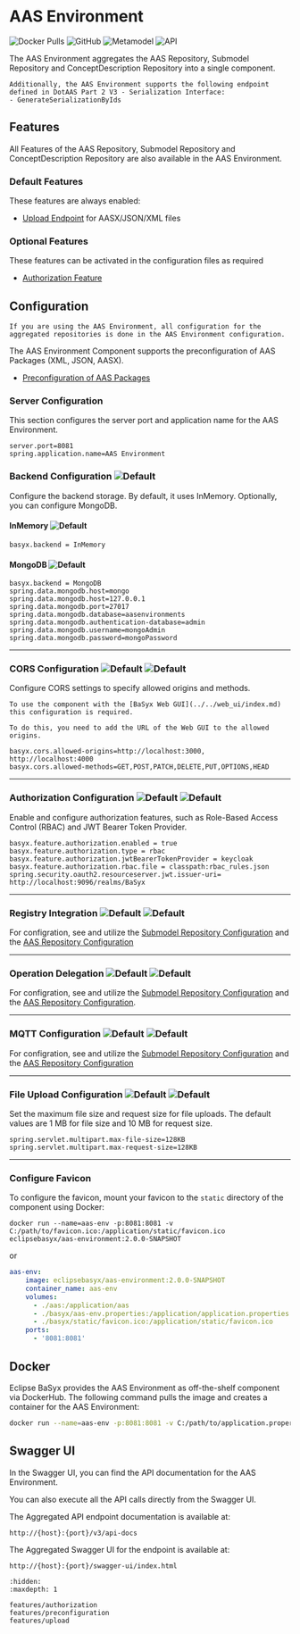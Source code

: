 # AAS Environment

![Docker Pulls](https://img.shields.io/docker/pulls/eclipsebasyx/aas-environment)
![GitHub](https://img.shields.io/github/license/eclipse-basyx/basyx-java-server-sdk)
![Metamodel](https://img.shields.io/badge/Metamodel-v3.0-yellow)
![API](https://img.shields.io/badge/API-v3.0-yellow)

The AAS Environment aggregates the AAS Repository, Submodel Repository and ConceptDescription Repository into a single component.

```{note}
Additionally, the AAS Environment supports the following endpoint defined in DotAAS Part 2 V3 - Serialization Interface:
- GenerateSerializationByIds
```

## Features
All Features of the AAS Repository, Submodel Repository and ConceptDescription Repository are also available in the AAS Environment.
### Default Features
These features are always enabled:
- [Upload Endpoint](./features/upload.md) for AASX/JSON/XML files

### Optional Features
These features can be activated in the configuration files as required
- [Authorization Feature](./features/authorization.md)


## Configuration

```{note}
If you are using the AAS Environment, all configuration for the aggregated repositories is done in the AAS Environment configuration.
```

The AAS Environment Component supports the preconfiguration of AAS Packages (XML, JSON, AASX).
- [Preconfiguration of AAS Packages](./features/preconfiguration.md)

### Server Configuration
This section configures the server port and application name for the AAS Environment.
```properties
server.port=8081
spring.application.name=AAS Environment
```

### Backend Configuration ![Default](https://img.shields.io/badge/required-true-red)
Configure the backend storage. By default, it uses InMemory. Optionally, you can configure MongoDB.
#### InMemory ![Default](https://img.shields.io/badge/default-true-blue)
```properties
basyx.backend = InMemory
```
#### MongoDB ![Default](https://img.shields.io/badge/default-false-blue)
```properties
basyx.backend = MongoDB
spring.data.mongodb.host=mongo
spring.data.mongodb.host=127.0.0.1
spring.data.mongodb.port=27017
spring.data.mongodb.database=aasenvironments
spring.data.mongodb.authentication-database=admin
spring.data.mongodb.username=mongoAdmin
spring.data.mongodb.password=mongoPassword
```
---

### CORS Configuration ![Default](https://img.shields.io/badge/default-false-blue) ![Default](https://img.shields.io/badge/required-false-red)
Configure CORS settings to specify allowed origins and methods.

```{warning}
To use the component with the [BaSyx Web GUI](../../web_ui/index.md) this configuration is required.

To do this, you need to add the URL of the Web GUI to the allowed origins.
```

```properties
basyx.cors.allowed-origins=http://localhost:3000, http://localhost:4000
basyx.cors.allowed-methods=GET,POST,PATCH,DELETE,PUT,OPTIONS,HEAD
```
---

### Authorization Configuration ![Default](https://img.shields.io/badge/default-false-blue) ![Default](https://img.shields.io/badge/required-false-red)
Enable and configure authorization features, such as Role-Based Access Control (RBAC) and JWT Bearer Token Provider.
```properties
basyx.feature.authorization.enabled = true
basyx.feature.authorization.type = rbac
basyx.feature.authorization.jwtBearerTokenProvider = keycloak
basyx.feature.authorization.rbac.file = classpath:rbac_rules.json
spring.security.oauth2.resourceserver.jwt.issuer-uri= http://localhost:9096/realms/BaSyx

```
---

### Registry Integration ![Default](https://img.shields.io/badge/default-false-blue) ![Default](https://img.shields.io/badge/required-false-red)
For configration, see and utilize the [Submodel Repository Configuration](../submodel_repository/index.md) and the [AAS Repository Configuration](../aas_repository/index.md)

---

### Operation Delegation ![Default](https://img.shields.io/badge/default-true-blue) ![Default](https://img.shields.io/badge/required-false-red)
For configration, see and utilize the [Submodel Repository Configuration](../submodel_repository/index.md) and the [AAS Repository Configuration](../aas_repository/index.md).

---

### MQTT Configuration ![Default](https://img.shields.io/badge/default-false-blue) ![Default](https://img.shields.io/badge/required-false-red)
For configration, see and utilize the [Submodel Repository Configuration](../submodel_repository/index.md) and the [AAS Repository Configuration](../aas_repository/index.md)

---

### File Upload Configuration ![Default](https://img.shields.io/badge/default-true-blue) ![Default](https://img.shields.io/badge/required-false-red)
Set the maximum file size and request size for file uploads. The default values are 1 MB for file size and 10 MB for request size.
```properties
spring.servlet.multipart.max-file-size=128KB
spring.servlet.multipart.max-request-size=128KB
```
---

### Configure Favicon
To configure the favicon, mount your favicon to the `static` directory of the component using Docker:
```
docker run --name=aas-env -p:8081:8081 -v C:/path/to/favicon.ico:/application/static/favicon.ico eclipsebasyx/aas-environment:2.0.0-SNAPSHOT
```
or
```yaml
aas-env:
    image: eclipsebasyx/aas-environment:2.0.0-SNAPSHOT
    container_name: aas-env
    volumes:
      - ./aas:/application/aas
      - ./basyx/aas-env.properties:/application/application.properties
	  - ./basyx/static/favicon.ico:/application/static/favicon.ico
    ports:
      - '8081:8081'
```

## Docker

Eclipse BaSyx provides the AAS Environment as off-the-shelf component via DockerHub. The following command pulls the image and creates a container for the AAS Environment:

```bash
docker run --name=aas-env -p:8081:8081 -v C:/path/to/application.properties:/application/application.properties eclipsebasyx/aas-environment:2.0.0-SNAPSHOT
```

## Swagger UI
In the Swagger UI, you can find the API documentation for the AAS Environment.

You can also execute all the API calls directly from the Swagger UI.

The Aggregated API endpoint documentation is available at:

	http://{host}:{port}/v3/api-docs
	
The Aggregated Swagger UI for the endpoint is available at:

	http://{host}:{port}/swagger-ui/index.html

```{toctree}
:hidden:
:maxdepth: 1

features/authorization
features/preconfiguration
features/upload
```